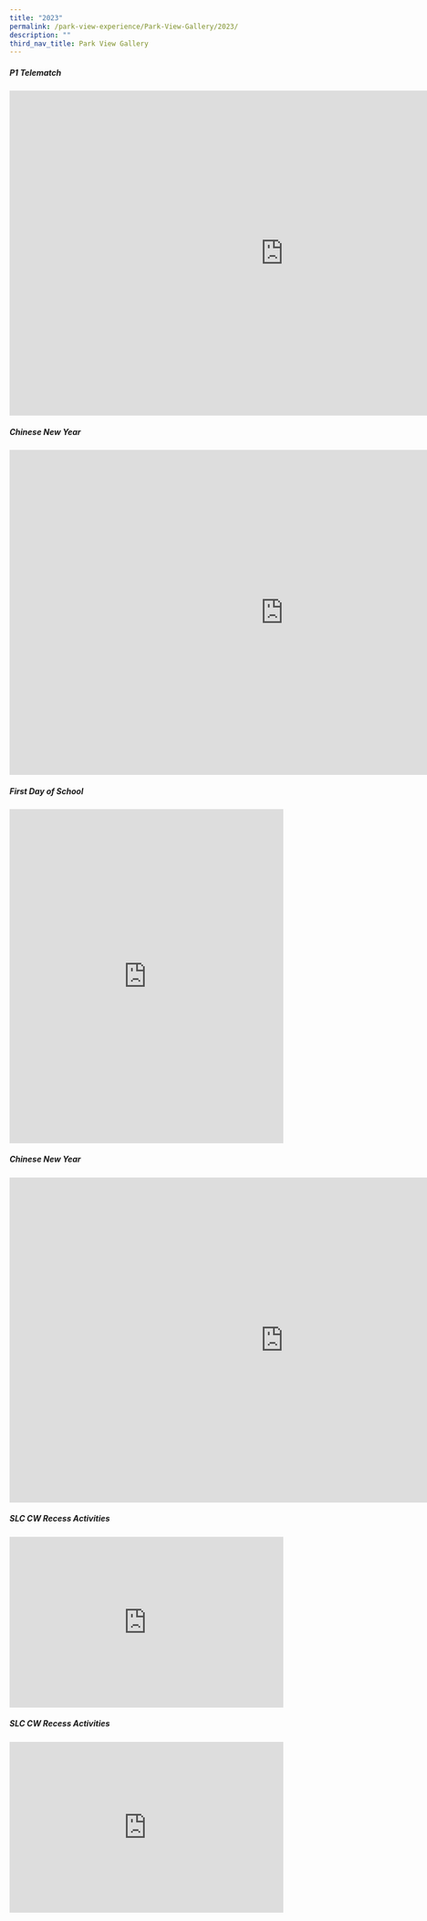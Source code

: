 ```yaml
---
title: "2023"
permalink: /park-view-experience/Park-View-Gallery/2023/
description: ""
third_nav_title: Park View Gallery
---
```

##### P1 Telematch

<iframe allowfullscreen="true" height="569" width="960" frameborder="0" src="https://docs.google.com/presentation/d/e/2PACX-1vRLnmPOc9gNUlCyMZo4FH9qXGOYrX_WXOerjEDZzWuhLecm-8Pah5tcHeiLgTTjlUhxzHnPhISm4X2a/embed?start=false&amp;loop=false&amp;delayms=3000"></iframe>


##### Chinese New Year

<iframe src="https://docs.google.com/presentation/d/e/2PACX-1vSRf6RxIKbT52KsDGJ5C1FTiJ2uxXovtMAofYxpNm4RWdgcM_I7KMpubIA-hYc8fGRNGJBKLlYoVYsX/embed?start=false&amp;loop=false&amp;delayms=3000" frameborder="0" width="960" height="569" allowfullscreen="true"></iframe>


##### First Day of School

<iframe allowfullscreen="true" height="584.5" width="480" frameborder="0" src="https://docs.google.com/presentation/d/e/2PACX-1vRsYKQuy1pTyn6vqmgeVqRs10o7HjSaN43QXX5ulJwEYYjUAqnT8r3v7uIQFU1cbygFgKuwnSDhDv9A/embed?start=false&amp;loop=false&amp;delayms=3000"></iframe>

##### Chinese New Year

<iframe src="https://docs.google.com/presentation/d/e/2PACX-1vSRf6RxIKbT52KsDGJ5C1FTiJ2uxXovtMAofYxpNm4RWdgcM_I7KMpubIA-hYc8fGRNGJBKLlYoVYsX/embed?start=false&amp;loop=false&amp;delayms=3000" frameborder="0" width="960" height="569" allowfullscreen="true"></iframe>


##### SLC CW Recess Activities

<iframe allowfullscreen="true" height="299" width="480" frameborder="0" src="https://docs.google.com/presentation/d/e/2PACX-1vQsNJAl_RY3lBwCJhoUWLYq1tAWUMQhnmiOPvCwclZe9GpDYriF8hrrTFcs1x5Jm8dllVouxH2nakFc/embed?start=false&amp;loop=false&amp;delayms=3000"></iframe>


##### SLC CW Recess Activities

<iframe allowfullscreen="true" height="299" width="480" frameborder="0" src="https://docs.google.com/presentation/d/e/2PACX-1vSRAe4YNxxSzZyZMH3MyeHv-nxOccBm3OY5hBJGzyjg4cS1YBZ5DlfRYzRBoDnyYF0iNkv3fjsCBAS7/embed?start=false&amp;loop=false&amp;delayms=3000"></iframe>